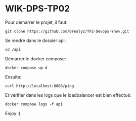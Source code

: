 # WIK-DPS-TP02

Pour démarrer le projet, il faut:
```
git clone https://github.com/Orealyz/TP2-Devops-Ynov.git
```

Se rendre dans le dossier api:
```
cd /api
```

Démarrer le docker compose:
```
docker compose up-d 
```

Ensuite:
```
curl http://localhost:8080/ping
```

Et vérifier dans les logs que le loadbalancer est bien effectué:
```
docker compose logs -f api
```

Enjoy :)
